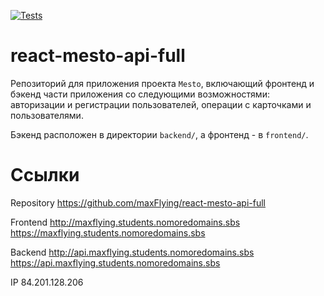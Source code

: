 [![Tests](https://github.com/maxFlying/react-mesto-api-full/actions/workflows/tests.yml/badge.svg)](https://github.com/maxFlying/react-mesto-api-full/actions/workflows/tests.yml)

# react-mesto-api-full
Репозиторий для приложения проекта `Mesto`, включающий фронтенд и бэкенд части приложения со следующими возможностями: авторизации и регистрации пользователей, операции с карточками и пользователями. 

Бэкенд расположен в директории `backend/`, а фронтенд - в `frontend/`. 
  
# Cсылки

Repository https://github.com/maxFlying/react-mesto-api-full

Frontend http://maxflying.students.nomoredomains.sbs https://maxflying.students.nomoredomains.sbs

Backend http://api.maxflying.students.nomoredomains.sbs https://api.maxflying.students.nomoredomains.sbs

IP 84.201.128.206
